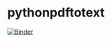 # pythonpdftotext

[![Binder](https://mybinder.org/badge_logo.svg)](https://mybinder.org/v2/gh/cMA0224/pythonpdftotext/main?labpath=pythonpdftotext)
